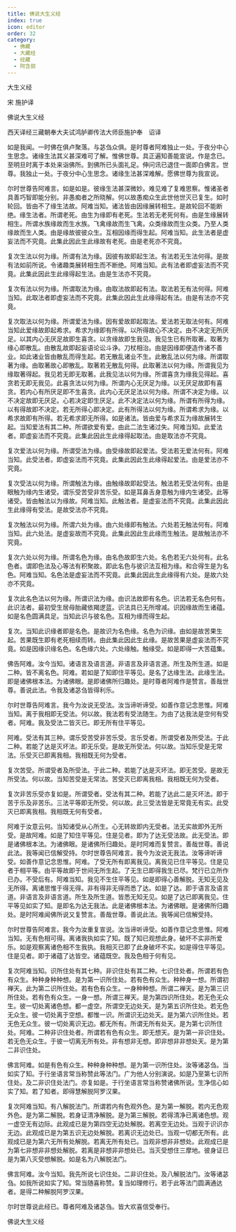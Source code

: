 ```yaml
---
title: 佛说大生义经
index: true
icon: editor
order: 32
category:
  - 佛藏
  - 大藏经
  - 经藏
  - 阿含部
---
```


  大生义经  

宋 施护译  

佛说大生义经  

西天译经三藏朝奉大夫试鸿胪卿传法大师臣施护奉　诏译  

如是我闻。一时佛在俱卢聚落。与苾刍众俱。是时尊者阿难独止一处。于夜分中心生思念。诸缘生法其义甚深难可了解。惟佛世尊。具正遍知善能宣说。作是念已。至明旦时离于本处来诣佛所。到佛所已头面礼足。伸问讯已退住一面即白佛言。世尊。我独止一处。于夜分中心生思念。诸缘生法甚深难解。愿佛世尊为我宣说。  

尔时世尊告阿难言。如是如是。彼缘生法甚深微妙。难见难了复难思察。惟诸圣者具善巧智即能分别。非愚痴者之所晓解。何以故愚痴众生此世他世灭已复生。如时轮回。皆由不了缘生法故。阿难当知。诸法皆由因缘展转相生。是故轮回不能断绝。缘生法者。所谓老死。由生为缘即有老死。生法若无老死何有。由是生缘展转相生。所谓水族缘故而生水族。飞禽缘故而生飞禽。众类缘故而生众类。乃至人类缘故而生人类。由是缘故彼彼众生。互相因缘而得生起。阿难当知。此生法者是虚妄法而不究竟。此集此因此生此缘故有老死。由是老死亦不究竟。  

复次生法以何为缘。所谓有法为缘。因彼有故即起生法。有法若无生法何得。是故有法如前所说。令诸趣类展转相生而不断绝。阿难当知。此有法者即虚妄法而不究竟。此集此因此生此缘得起生法。由是生法亦不究竟。  

复次有法以何为缘。所谓取法为缘。由取法故即起有法。取法若无有法何得。阿难当知。此取法者即虚妄法而不究竟。此集此因此生此缘得起有法。由是有法亦不究竟。  

复次取法以何为缘。所谓爱法为缘。因有爱故即起取法。爱法若无取法何有。阿难当知此爱缘故即起希求。希求为缘即有所得。以所得故心不决定。由不决定无所厌足。以其内心无厌足故即生喜贪。以贪缘故即生我见。我见生已有所取著。取著为缘心即散乱。由散乱故即起妄语论讼斗诤。刀杖相治。由是因缘即便造作诸不善业。如此诸业皆由散乱而得生起。若无散乱诸业不生。此散乱法以何为缘。所谓取著为缘。由取著故心即散乱。取著若无散乱何得。此取著法以何为缘。所谓我见为缘取著得起。我见若无即无取著。此我见法以何为缘。所谓喜贪为缘我见得起。喜贪若无即无我见。此喜贪法以何为缘。所谓内心无厌足为缘。以无厌足故即有喜贪。若内心有所厌足即不生喜贪。此内心无厌足法以何为缘。所谓不决定为缘。以不决定故即无厌足。心若决定即生厌足。此不决定法以何为缘。所谓有所得为缘。以有得故即不决定。若无所得心即决定。此有所得法以何为缘。所谓希求为缘。以希求故即有所得。若无希求即无所得。如是诸法。皆由爱与希求互为缘故展转生起。当知爱法有其二种。所谓欲爱有爱。由此二法生诸过失。阿难当知。此爱法者。即虚妄法而不究竟。此集此因此生此缘得起取法。由是取法亦不究竟。  

复次爱法以何为缘。所谓受法为缘。由受缘故即起爱法。受法若无爱法何有。阿难当知。此受法者。即虚妄法而不究竟。此集此因此生此缘得起爱法。由是爱法亦不究竟。  

复次受法以何为缘。所谓触法为缘。由触缘故即起受法。触法若无受法何有。由是眼触为缘内生诸受。谓乐受苦受非苦乐受。如是耳鼻舌身意触为缘内生诸受。此等诸受。皆由触法以为缘故。阿难当知。此触法者。是虚妄法而不究竟。此集此因此生此缘得有受法。是故受法亦不究竟。  

复次触法以何为缘。所谓六处为缘。由六处缘即有触法。六处若无触法何有。阿难当知。此六处法。是虚妄故而不究竟。此集此因此生此缘而生触法。是故触法亦不究竟。  

复次六处以何为缘。所谓名色为缘。由名色故即生六处。名色若无六处何有。此名色者。谓即色法及心等法有积聚故。即此名色与彼识法互相为缘。和合得生是为名色。阿难当知。名色法是虚妄法而不究竟。此集此因此生此缘得有六处。是故六处亦不究竟。  

复次此名色法以何为缘。所谓识法为缘。由识法故即有名色。识法若无名色何有。此识法者。最初受生居母胎藏依羯逻蓝。识法具已无所增减。识因缘故而生诸蕴。如是名色圆满具足。当知此识与彼名色。互相为缘而得生起。  

复次。当知此识缘者即是名色。是故识为名色缘。名色为识缘。由如是故苦果生起。苦果既生即有老死相续而转。由此集此因此生此缘。是故苦果是虚妄法而不究竟。如是因缘识缘名色。名色缘六处。六处缘触。触缘受。如是即得一大苦蕴集。  

佛告阿难。汝今当知。诸语言及语言道。非语言及非语言道。所生及所生道。如是二种。皆不离名色。阿难。若如是了知即住平等见。是名了达缘生法。此缘生法。即是诸佛根本法。为诸佛眼。是即诸佛所归趣处。是时尊者阿难作是赞言。善哉世尊。善说此法。令我及诸苾刍皆得利乐。  

尔时世尊告阿难言。我今为汝说无受法。汝当谛听谛受。如善作意记念思惟。阿难当知。离于我相即无受法。何以故。我法若有受法随生。为由了达我法是空何有受者。阿难。我及受法二皆灭已。即无所有住平等见。  

阿难。受法有其三种。谓乐受苦受非苦乐受。言乐受者。所谓受者及所受法。于此二种。若能了达是灭坏法。即无乐受。是故无所受法。何以故。当知乐受是无常法。乐受灭已即离我相。我相既无何为受者。  

复次苦受。所谓受者及所受法。于此二种。若能了达是灭坏法。即无苦受。是故无所受法。何以故。当知苦受是无常法。苦受灭已即离我相。我相既无何为受者。  

复次非苦乐受亦复如是。所谓受者。受法有其二种。若能了达此二是灭坏法。即于苦于乐及非苦乐。三法平等即无所受。何以故。此三受法皆是无常竟无有实。此受灭已即离我相。我相既无何有受者。  

阿难于汝意云何。当知诸受从心所生。心无转故即内无受者。法无实故即外无所受。是故阿难。如是了知住平等见。住是见者。即为了达无受法故。此无受法。即是诸佛根本法。为诸佛眼。是诸佛所归趣处。是时阿难而复赞言。善哉世尊。善说此法。我等闻已信解受持。尔时世尊告阿难言。我今为汝说无我法。汝等谛听谛受。如善作意记念思惟。阿难。了受无所有即离我见。离我见已住平等见。住是见者于相平等。由平等故即于世间无所生起。了无生已即得我生已尽。梵行已立所作已办。不受后有。阿难当知。我见不生住平等见。如是即得心善解脱。无知无见及无所得。离诸思惟于得无得。非有得非无得而悉了达。如是了达。即于语言及语言道。非语言及非语言道。所生及所生道。皆悉无知无见。如是了达已即离我见。住平等见如实了知。是即名为达无我法。此是诸佛根本法。为诸佛眼。是诸佛所归趣处。是时阿难闻佛所说又复赞言。善哉世尊。善说此法。我等闻已信解受持。  

尔时世尊告阿难言。我今为汝重复宣说。汝当谛听谛受。如善作意记念思惟。阿难当知。无有色相可得。离诸我执如实了知。既了知已观想此身。破坏不实非所爱乐。如是观察离诸色相不生我执。我相灭已即了此身破坏不实。如是得住平等见。住是见者。即于诸蕴了达皆空。诸蕴既空。我及色相于何有见。  

复次阿难当知。识所住处有其七种。非识住处有其二种。七识住处者。所谓若有色有众生。种种身种种想。是为第一识所住处。若有色有众生。种种身一想。所谓初禅天。此为第二识所住处。若有色有众生。一身种种想。所谓二禅天。是为第三识所住处。若有色有众生。一身一想。所谓三禅天。是为第四识所住处。若无色无众生。彼一切处离诸色想。都一虚空。所谓空无边处天。是为第五识所住处。若无色无众生。彼一切处离于空想。都惟一识。所谓识无边处天。是为第六识所住处。若无色无众生。彼一切处离识无边。都无所有。所谓无所有处天。是为第七识所住处。阿难。二种非识住处者。所谓若有色有众生。即无想天。是为第一非识住处。若无色无众生。于彼一切离无所有处。非有想非无想。即非想非非想处天。是为第二非识住处。  

佛言阿难。如是有色有众生。种种身种种想。是为第一识所住处。汝等诸苾刍。当如实了知。于行坐语言常当称赞此等法门。广为他人分别演说。如是乃至第七识所住处。及二非识住处法门。亦复如是。于行坐语言常当称赞诸佛所说。生净信心如实了知。若了知者。即得慧解脱阿罗汉果。  

复次阿难当知。有八解脱法门。所谓若内有色观外色。是为第一解脱。若内无色观外色。是为第二解脱。若身证清净解脱。是为第三解脱。若得清净已离诸色想。观一虚空无有边际。此观成已是为第四空无边处解脱。若离空无边处。当观于识识亦无边。此观成已是为第五识无边处解脱。若离识无边处已。当观一切都无所有。此观成已是为第六无所有处解脱。若离无所有处已。当观非想非非想处。此观成已是为第七非想非非想处解脱。若离是非想非非想处已。当灭受想住三摩地。彼身证已是为第八灭受想解脱。如是名为八解脱法门。  

佛言阿难。汝今当知。我先所说七识住处。二非识住处。及八解脱法门。汝等诸苾刍。如我所说如实了知。常当随喜称赞。复当如理修行。若于此等法门圆满通达者。是得二种解脱阿罗汉果。  

尔时世尊说此经已。尊者阿难及诸苾刍。皆大欢喜信受奉行。  

佛说大生义经  
